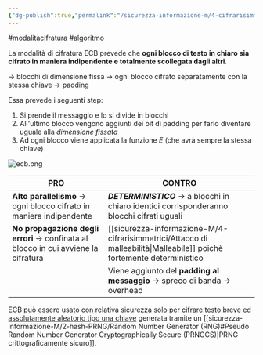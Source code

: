 ```yaml
---
{"dg-publish":true,"permalink":"/sicurezza-informazione-m/4-cifrarisimmetrici/ecb-electronic-code-book/"}
---
```


#modalitàcifratura #algoritmo 

La modalità di cifratura ECB prevede che **ogni blocco di testo in chiaro sia cifrato in maniera indipendente e totalmente scollegata dagli altri**.

-> blocchi di dimensione fissa
-> ogni blocco cifrato separatamente con la stessa chiave
-> padding

Essa prevede i seguenti step:
1. Si prende il messaggio e lo si divide in blocchi
2. All'ultimo blocco vengono aggiunti dei bit di padding per farlo diventare uguale alla *dimensione fissata*
3. Ad ogni blocco viene applicata la funzione $E$ (che avrà sempre la stessa chiave)

![ecb.png](/img/user/sicurezza-informazione-M/immagini/ecb.png)

| **PRO**                                                                             | **CONTRO**                                                                                   |
| ----------------------------------------------------------------------------------- | -------------------------------------------------------------------------------------------- |
| **Alto parallelismo** -> ogni blocco cifrato in maniera indipendente                | ***DETERMINISTICO*** -> a blocchi in chiaro identici corrisponderanno blocchi cifrati uguali |
| **No propagazione degli errori** -> confinata al blocco in cui avviene la cifratura | [[sicurezza-informazione-M/4-cifrarisimmetrici/Attacco di malleabilità\|Malleabile]] poichè fortemente deterministico                     |
|                                                                                     | Viene aggiunto del **padding al messaggio** -> spreco di banda -> overhead                   |
ECB può essere usato con relativa sicurezza <u>solo per cifrare testo breve ed assolutamente aleatorio tipo una chiave</u> generata tramite un [[sicurezza-informazione-M/2-hash-PRNG/Random Number Generator (RNG)#Pseudo Random Number Generator Cryptographically Secure (PRNGCS)\|PRNG crittograficamente sicuro]].